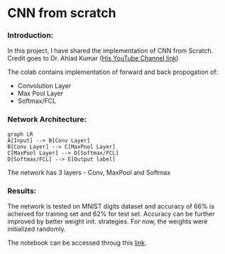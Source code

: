 ﻿# CNN from scratch

### Introduction:
In this project, I have shared the implementation of CNN from Scratch. Credit goes to Dr. Ahlad Kumar ([His YouTube Channel link](https://www.youtube.com/c/AhladKumar/about))

The colab contains implementation of forward and back propogation of:
 - Convolution Layer
 - Max Pool Layer
 - Softmax/FCL

### Network Architecture:
```mermaid
graph LR
A[Input] --> B[Conv Layer]
B[Conv Layer] --> C[MaxPool Layer]
C[MaxPool Layer] --> D[Softmax/FCL]
D[Softmax/FCL] --> E[Output label]
```
The network has 3 layers - Conv, MaxPool and Softmax

### Results:

The network is tested on MNIST digits dataset and accuracy of 66% is acheived for training set and 62% for test set. Accuracy can be further improved by better weight init. strategies. For now, the weights were initialized randomly. 

The notebook can be accessed throug this [link](https://colab.research.google.com/drive/13VWa6iEXCuSY83xmvN4QGQyZDBUuiDpb?usp=sharing).

